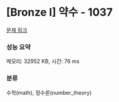 # [Bronze I] 약수 - 1037 

[문제 링크](https://www.acmicpc.net/problem/1037) 

### 성능 요약

메모리: 32952 KB, 시간: 76 ms

### 분류

수학(math), 정수론(number_theory)


